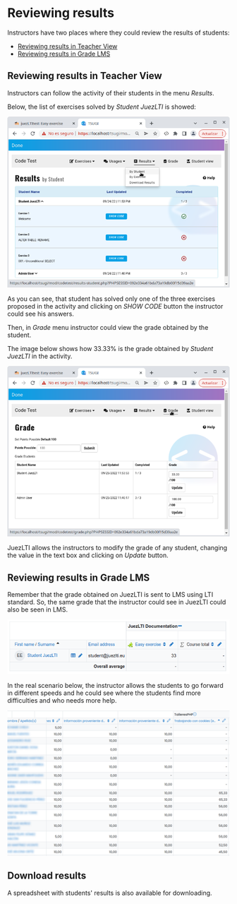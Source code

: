 # Reviewing results

Instructors have two places where they could review the results of students:

  - [Reviewing results in Teacher View](#reviewing-results-in-teacher-view)
  - [Reviewing results in Grade LMS](#reviewing-results-in-grade-lms)


## Reviewing results in Teacher View

Instructors can follow the activity of their students in the menu _Results_.

Below, the list of exercises solved by _Student JuezLTI_ is showed:

![Review Results in Results Menu of JuezLTI](../docs/img/reviewResults/reviewResultsGradeJuezResults.png)

As you can see, that student has solved only one of the three exercises proposed in the activity and clicking on _SHOW CODE_ button the instructor could see his answers.

Then, in _Grade_ menu instructor could view the grade obtained by the student.

The image below shows how 33.33% is the grade obtained by _Student JuezLTI_ in the activity.

![Review Results in Grade Menu of JuezLTI](../docs/img/reviewResults/reviewResultsGradeJuezGrade.png)

JuezLTI allows the instructors to modify the grade of any student, changing the value in the text box and clicking on _Update_ button.

## Reviewing results in Grade LMS

Remember that the grade obtained on JuezLTI is sent to LMS using LTI standard. So, the same grade that the instructor could see in JuezLTI could also be seen in LMS.

![Reviewing Results in LMS](../docs/img/reviewResults/reviewResultsGradeLMS.png)

In the real scenario below, the instructor allows the students to go forward in different speeds and he could see where the students find more difficulties and who needs more help.

![Reviewing Result in a Real Scenario](../docs/img/reviewResults/reviewResultsRealGrade.png)

## Download results

A spreadsheet with students' results is also available for downloading.
